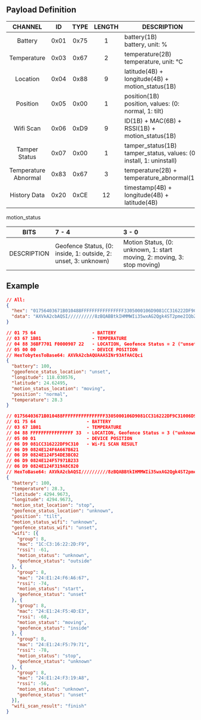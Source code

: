 
## Payload Definition

|       CHANNEL        |  ID  | TYPE | LENGTH | DESCRIPTION                                                             |
| :------------------: | :--: | :--: | :----: | ----------------------------------------------------------------------- |
|       Battery        | 0x01 | 0x75 |   1    | battery(1B)<br/>battery, unit: %                                        |
|     Temperature      | 0x03 | 0x67 |   2    | temperature(2B)<br/>temperature, unit: ℃                                |
|       Location       | 0x04 | 0x88 |   9    | latitude(4B) + longitude(4B) + motion_status(1B)                        |
|       Position       | 0x05 | 0x00 |   1    | position(1B)<br/>position, values: (0: normal, 1: tilt)                 |
|      Wifi Scan       | 0x06 | 0xD9 |   9    | ID(1B) + MAC(6B) + RSSI(1B) + motion_status(1B)                         |
|    Tamper Status     | 0x07 | 0x00 |   1    | tamper_status(1B)<br/>tamper_status, values: (0: install, 1: uninstall) |
| Temperature Abnormal | 0x83 | 0x67 |   3    | temperature(2B) + temperature_abnormal(1B)                              |
|     History Data     | 0x20 | 0xCE |   12   | timestamp(4B) + longitude(4B) + latitude(4B)                            |

motion_status

|    BITS     | 7 - 4                                                          | 3 - 0                                                                   |
|:-----------:|:---------------------------------------------------------------|:------------------------------------------------------------------------|
| DESCRIPTION | Geofence Status, (0: inside, 1: outside, 2: unset, 3: unknown) | Motion Status, (0: unknown, 1: start moving, 2: moving, 3: stop moving) |



## Example

```json
// All:
{
  "hex": "01756403671B010488FFFFFFFFFFFFFFFF3305000106D9081CC316222DF9C31006D90824E124F6A667B62106D90824E124F54DE3BC0206D90824E124F57971B23306D90824E124F319A8C820",
  "data": "AXVkA2cbAQSI//////////8zBQABBtkIHMMWIi35wxAG2Qgk4ST2pme2IQbZCCThJPVN47wCBtkIJOEk9XlxsjMG2Qgk4STzGajIIA=="
}

// 01 75 64                     - BATTERY
// 03 67 1B01                   - TEMPERATURE
// 04 88 36BF7701 F0000907 22   - LOCATION, Geofence Status = 2 ("unset"), Motion Status = 2 ("moving")
// 05 00 00                     - DEVICE POSITION
// HexTobytesToBase64: AXVkA2cbAQUAAASINr93AfAACQci 
{
  "battery": 100,
  "ggeofence_status_location": "unset",
  "longitude": 118.030576,
  "latitude": 24.62495,
  "motion_status_location": "moving",
  "position": "normal",
  "temperature": 28.3
}
```

```json
// 01756403671B010488FFFFFFFFFFFFFFFF3305000106D9081CC316222DF9C31006D90824E124F6A667B62106D90824E124F54DE3BC0206D90824E124F57971B23306D90824E124F319A8C820
// 01 75 64                   - BATTERY
// 03 67 1B01                 - TEMPERATURE
// 04 88 FFFFFFFFFFFFFFFF 33  - LOCATION, Geofence Status = 3 ("unknown"), Motion Status = 3 ("stop")
// 05 00 01                   - DEVICE POSITION
// 06 D9 081CC316222DF9C310   - Wi-Fi SCAN RESULT
// 06 D9 0824E124F6A667B621 
// 06 D9 0824E124F54DE3BC02 
// 06 D9 0824E124F57971B233 
// 06 D9 0824E124F319A8C820
// HexToBase64: AXVkA2cbAQSI//////////8zBQABBtkIHMMWIi35wxAG2Qgk4ST2pme2IQbZCCThJPVN47wCBtkIJOEk9XlxsjMG2Qgk4STzGajIIA==
{
  "battery": 100,
  "temperature": 28.3,
  "latitude": 4294.9673,
  "longitude": 4294.9673,
  "motion_stat_location": "stop",
  "geofence_status_location": "unknown",
  "position": "tilt",
  "motion_status_wifi": "unknown",
  "geofence_status_wifi": "unset",
  "wifi": [{
    "group": 8,
    "mac": "1C:C3:16:22:2D:F9",
    "rssi": -61,
    "motion_status": "unknown",
    "geofence_status": "outside"
  }, {
    "group": 8,
    "mac": "24:E1:24:F6:A6:67",
    "rssi": -74,
    "motion_status": "start",
    "geofence_status": "unset"
  }, {
    "group": 8,
    "mac": "24:E1:24:F5:4D:E3",
    "rssi": -68,
    "motion_status": "moving",
    "geofence_status": "inside"
  }, {
    "group": 8,
    "mac": "24:E1:24:F5:79:71",
    "rssi": -78,
    "motion_status": "stop",
    "geofence_status": "unknown"
  }, {
    "group": 8,
    "mac": "24:E1:24:F3:19:A8",
    "rssi": -56,
    "motion_status": "unknown",
    "geofence_status": "unset"
  }],
  "wifi_scan_result": "finish"
}
```
